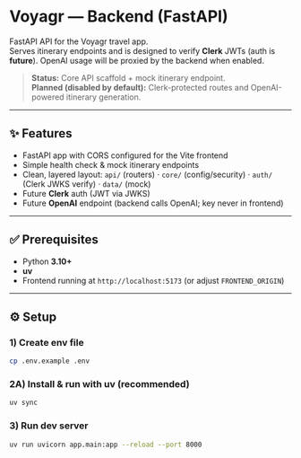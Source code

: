 # Voyagr — Backend (FastAPI)

FastAPI API for the Voyagr travel app.  
Serves itinerary endpoints and is designed to verify **Clerk** JWTs (auth is **future**). OpenAI usage will be proxied by the backend when enabled.

> **Status:** Core API scaffold + mock itinerary endpoint.  
> **Planned (disabled by default):** Clerk-protected routes and OpenAI-powered itinerary generation.

---

## ✨ Features

- FastAPI app with CORS configured for the Vite frontend
- Simple health check & mock itinerary endpoints
- Clean, layered layout: `api/` (routers) · `core/` (config/security) · `auth/` (Clerk JWKS verify) · `data/` (mock)
- Future **Clerk** auth (JWT via JWKS)
- Future **OpenAI** endpoint (backend calls OpenAI; key never in frontend)

---

## ✅ Prerequisites

- Python **3.10+**
- **uv** 
- Frontend running at `http://localhost:5173` (or adjust `FRONTEND_ORIGIN`)

---

## ⚙️ Setup

### 1) Create env file
```bash
cp .env.example .env
```
### 2A) Install & run with uv (recommended)
```bash
uv sync
```
### 3) Run dev server
```bash
uv run uvicorn app.main:app --reload --port 8000
```



